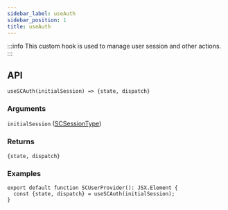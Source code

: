 ```yaml
---
sidebar_label: useAuth
sidebar_position: 1
title: useAuth
---
```


:::info
This custom hook is used to manage user session and other actions.
:::

## API

`useSCAuth(initialSession) => {state, dispatch}`


### Arguments

`initialSession` ([SCSessionType](../Types/context/#scsessiontype))


### Returns

`{state, dispatch}`


### Examples

```tsx
export default function SCUserProvider(): JSX.Element {
  const {state, dispatch} = useSCAuth(initialSession);
}
```






